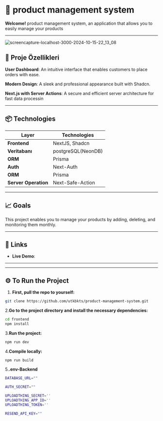 # 🎉 product management system

**Welcome!**  product management system, an application that allows you to easily manage your products

---
![screencapture-localhost-3000-2024-10-15-22_13_08](https://github.com/user-attachments/assets/20c17e10-bae7-4446-8862-79ea94221765)

## 🚀 Proje Özellikleri

**User Dashboard**: An intuitive interface that enables customers to place orders with ease.

**Modern Design**: A sleek and professional appearance built with Shadcn.

**Next.js with Server Actions**: A secure and efficient server architecture for fast data processin

---

## 📦 Technologies

| Layer      | Technologies                |
|-------------|-----------------------------|
| **Frontend**| NextJS, Shadcn              |
| **Veritabanı**| postgreSQL(NeonDB)        |
| **ORM**| Prisma                           |
| **Auth**| Next-Auth                       |
| **ORM**| Prisma                           |
| **Server Operation**| Next-Safe-Action    |

---

## 📈 Goals

This project enables you to manage your products by adding, deleting, and monitoring them monthly.

---

## 🔗 Links

- **Live Demo**:
---

---

## ⚙️ To Run the Project
1. **First, pull the repo to yourself:**
```bash
git clone https://github.com/utkbkts/product-management-system.git
```
2.**Go to the project directory and install the necessary dependencies:**
 ```bash
cd frontend
npm install
```
3.**Run the project:**
 ```bash
npm run dev
```
4.**Compile locally:**
```bash
npm run build
```
5.**.env-Backend**
```bash
DATABASE_URL=""

AUTH_SECRET=""

UPLOADTHING_SECRET=''
UPLOADTHING_APP_ID=''
UPLOADTHING_TOKEN=''

RESEND_API_KEY=""
```
